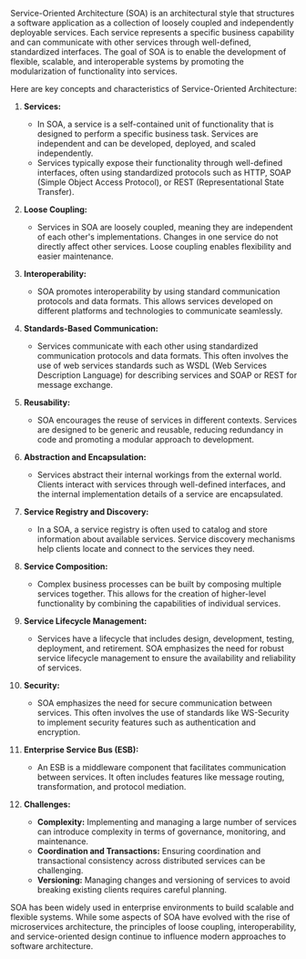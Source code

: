 Service-Oriented Architecture (SOA) is an architectural style that structures a software application as a collection of loosely coupled and independently deployable services. Each service represents a specific business capability and can communicate with other services through well-defined, standardized interfaces. The goal of SOA is to enable the development of flexible, scalable, and interoperable systems by promoting the modularization of functionality into services.

Here are key concepts and characteristics of Service-Oriented Architecture:

1. **Services:**
   - In SOA, a service is a self-contained unit of functionality that is designed to perform a specific business task. Services are independent and can be developed, deployed, and scaled independently.
   - Services typically expose their functionality through well-defined interfaces, often using standardized protocols such as HTTP, SOAP (Simple Object Access Protocol), or REST (Representational State Transfer).

2. **Loose Coupling:**
   - Services in SOA are loosely coupled, meaning they are independent of each other's implementations. Changes in one service do not directly affect other services. Loose coupling enables flexibility and easier maintenance.

3. **Interoperability:**
   - SOA promotes interoperability by using standard communication protocols and data formats. This allows services developed on different platforms and technologies to communicate seamlessly.

4. **Standards-Based Communication:**
   - Services communicate with each other using standardized communication protocols and data formats. This often involves the use of web services standards such as WSDL (Web Services Description Language) for describing services and SOAP or REST for message exchange.

5. **Reusability:**
   - SOA encourages the reuse of services in different contexts. Services are designed to be generic and reusable, reducing redundancy in code and promoting a modular approach to development.

6. **Abstraction and Encapsulation:**
   - Services abstract their internal workings from the external world. Clients interact with services through well-defined interfaces, and the internal implementation details of a service are encapsulated.

7. **Service Registry and Discovery:**
   - In a SOA, a service registry is often used to catalog and store information about available services. Service discovery mechanisms help clients locate and connect to the services they need.

8. **Service Composition:**
   - Complex business processes can be built by composing multiple services together. This allows for the creation of higher-level functionality by combining the capabilities of individual services.

9. **Service Lifecycle Management:**
   - Services have a lifecycle that includes design, development, testing, deployment, and retirement. SOA emphasizes the need for robust service lifecycle management to ensure the availability and reliability of services.

10. **Security:**
    - SOA emphasizes the need for secure communication between services. This often involves the use of standards like WS-Security to implement security features such as authentication and encryption.

11. **Enterprise Service Bus (ESB):**
    - An ESB is a middleware component that facilitates communication between services. It often includes features like message routing, transformation, and protocol mediation.

12. **Challenges:**
    - **Complexity:** Implementing and managing a large number of services can introduce complexity in terms of governance, monitoring, and maintenance.
    - **Coordination and Transactions:** Ensuring coordination and transactional consistency across distributed services can be challenging.
    - **Versioning:** Managing changes and versioning of services to avoid breaking existing clients requires careful planning.

SOA has been widely used in enterprise environments to build scalable and flexible systems. While some aspects of SOA have evolved with the rise of microservices architecture, the principles of loose coupling, interoperability, and service-oriented design continue to influence modern approaches to software architecture.